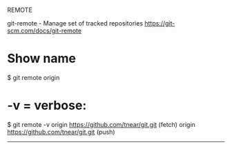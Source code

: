 REMOTE

git-remote - Manage set of tracked repositories
https://git-scm.com/docs/git-remote

# Show name
$ git remote
origin

# -v = verbose:
$ git remote -v
origin  https://github.com/tnear/git.git (fetch)
origin  https://github.com/tnear/git.git (push)

---